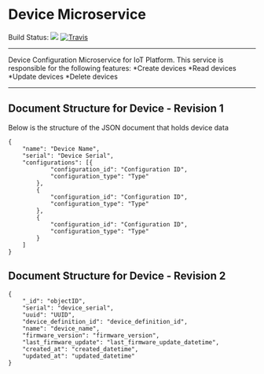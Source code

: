 # Device Microservice
Build Status: ![](https://github.com/UdamLiyanage/device-service/workflows/Go/badge.svg)
[![Travis](https://travis-ci.com/UdamLiyanage/device-service.svg?branch=master)](https://travis-ci.com/UdamLiyanage/device-service)
***
Device Configuration Microservice for IoT Platform. This service is responsible for the following features:
*Create devices
*Read devices
*Update devices
*Delete devices

***
## Document Structure for Device - Revision 1
Below is the structure of the JSON document that holds device data
```
{
	"name": "Device Name",
	"serial": "Device Serial",
	"configurations": [{
			"configuration_id": "Configuration ID",
			"configuration_type": "Type"
		},
		{
			"configuration_id": "Configuration ID",
			"configuration_type": "Type"
		},
		{
			"configuration_id": "Configuration ID",
			"configuration_type": "Type"
		}
	]
}
```
## Document Structure for Device - Revision 2
```
{
	"_id": "objectID",
	"serial": "device_serial",
	"uuid": "UUID",
	"device_definition_id": "device_definition_id",
	"name": "device_name",
	"firmware_version": "firmware_version",
	"last_firmware_update": "last_firmware_update_datetime",
	"created_at": "created_datetime",
	"updated_at": "updated_datetime"
}
```
